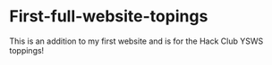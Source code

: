 # First-full-website-topings
This is an addition to my first website and is for the Hack Club YSWS toppings!
